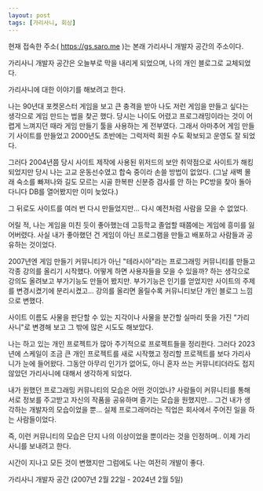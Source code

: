 ```yaml
---
layout: post
tags: [가리사니, 회상]
---
```


현재 접속한 주소( https://gs.saro.me )는 본래 가리사니 개발자 공간의 주소이다.

가리사니 개발자 공간은 오늘부로 막을 내리게 되었으며, 나의 개인 블로그로 교체되었다.

가리사니에 대한 이야기를 해보려고 한다.

나는 90년대 포켓몬스터 게임을 보고 큰 충격을 받아 나도 저런 게임을 만들고 싶다는 생각으로 게임 만드는 법을 찾곤 했다.
당시는 나이도 어렸고 프로그래밍이라는 것이 어렵게 느껴지던 때라 게임 만들기 툴을 사용하는 게 전부였다.
그래서 아마추어 게임 만들기 사이트를 만들었고 2000년도 초반에는 그럭저럭 회원 수도 확보되고 운영도 잘 되었다.

그러다 2004년쯤 당시 사이트 제작에 사용된 위저드의 보안 취약점으로 사이트가 해킹되었지만 당시 나는 고교 운동선수였고 합숙 중이라 손쓸 방법이 없었다.
(그날 새벽 몰래 숙소를 빠져나와 길도 모르는 시골 한복판 신분증 검사를 안 하는 PC방을 찾아 돌아다니다 DB를 열어봤지만 이미 늦었다.)

그 뒤로도 사이트를 여러 번 다시 만들었지만...
다시 예전처럼 사람을 모을 수 없었다.

어릴 적, 나는 게임을 미친 듯이 좋아했는데 고등학교 졸업할 때쯤에는 게임에 흥미를 잃어버렸다.
사실 내가 좋아했던 건 게임이 아닌 프로그램을 만들고 배포하고 사람들과 공유하는 것이었다.

2007년엔 게임 만들기 커뮤니티가 아닌 "테라시아"라는 프로그래밍 커뮤니티를 만들고 각종 강의를 올리기 시작했다.
어떻게 하면 사용자들을 모을 수 있을까? 하는 생각으로 강의도 올려보고 부가기능도 만들어 봤지만.
부가기능은 인기를 얻었지만 사이트의 주제를 변경시켰기에 분리시켰고...
강의를 올리면 올릴수록 커뮤니티보단 개인 블로그 느낌으로 변했다.

사이트 이름도 사물을 판단할 수 있는 지각이나 사물을 분간할 실마리 뜻을 가진 "가리사니"로 변경해 보고 그 밖에 많은 시도도 해보았다.

나는 하고 있는 개인 프로젝트가 많아 주기적으로 프로젝트들을 정리한다.
그러다 2023년에 스케일이 조금 큰 개인 프로젝트를 새로 시작했고 정리할 프로젝트를 보다 가리사니가 눈에 들어왔다.
그동안 아무리 인기가 없어도, 아니 혼자 쓰는 커뮤니티더라도 접지 않았던 가리사니에 대해서 생각하게 되었다.

내가 원했던 프로그래밍 커뮤니티의 모습은 어떤 것이었나?
사람들이 커뮤니티를 통해 서로 정보를 주고받고 자신의 작품을 공유하며 즐기는 모습을 원했지만...
그건 내가 생각하는 개발자의 모습이었을 뿐...
실제 프로그래머라는 직업은 회사에서 주어진 일을 하는 사람들이었다.

즉, 이런 커뮤니티의 모습은 단지 나의 이상이었을 뿐이라는 것을 인정하며.. 이제 가리사니를 보내려고 한다.

시간이 지나고 모든 것이 변했지만
그럼에도 나는 여전히 개발이 좋다.

가리사니 개발자 공간 (2007년 2월 22일 - 2024년 2월 5일)
